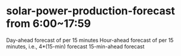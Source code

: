 # solar-power-production-forecast from 6:00~17:59
Day-ahead forecast of per 15 minutes
Hour-ahead forecast of per 15 minutes, i.e., 4*(15-min) forecast
15-min-ahead forecast
